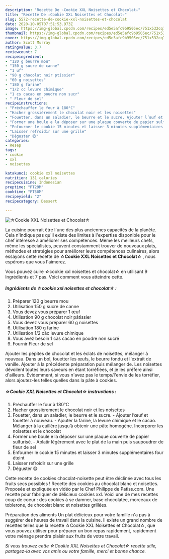 ```yaml
---
description: "Recette De ☆Cookie XXL Noisettes et Chocolat☆"
title: "Recette De ☆Cookie XXL Noisettes et Chocolat☆"
slug: 5572-recette-de-cookie-xxl-noisettes-et-chocolat
date: 2020-10-05T07:51:53.973Z
image: https://img-global.cpcdn.com/recipes/ed5e5afc9b9505ec/751x532cq70/☆cookie-xxl-noisettes-et-chocolat☆-photo-principale-de-la-recette.jpg
thumbnail: https://img-global.cpcdn.com/recipes/ed5e5afc9b9505ec/751x532cq70/☆cookie-xxl-noisettes-et-chocolat☆-photo-principale-de-la-recette.jpg
cover: https://img-global.cpcdn.com/recipes/ed5e5afc9b9505ec/751x532cq70/☆cookie-xxl-noisettes-et-chocolat☆-photo-principale-de-la-recette.jpg
author: Scott Murray
ratingvalue: 3.7
reviewcount: 7
recipeingredient:
- "120 g beurre mou"
- "150 g sucre de canne"
- "1 uf"
- "90 g chocolat noir ptissier"
- "60 g noisettes"
- "180 g farine"
- "1/2 cc levure chimique"
- "1 cs cacao en poudre non sucr"
- " Fleur de sel"
recipeinstructions:
- "Préchauffer le four à 180°C"
- "Hacher grossièrement le chocolat noir et les noisettes"
- "Fouetter, dans un saladier, le beurre et le sucre. Ajouter l’œuf et fouetter à nouveau. Ajouter la farine, la levure chimique et le cacao. Mélanger à la cuillère jusqu’à obtenir une pâte homogène. Incorporer les noisettes et le chocolat"
- "Former une boule e la déposer sur une plaque couverte de papier sulfurisé. Aplatir légèrement avec le plat de la main puis saupoudrer de fleur de sel"
- "Enfourner le cookie 15 minutes et laisser 3 minutes supplémentaires four éteint"
- "Laisser refroidir sur une grille"
- "Déguster 😋"
categories:
- Resep
tags:
- cookie
- xxl
- noisettes

katakunci: cookie xxl noisettes 
nutrition: 131 calories
recipecuisine: Indonesian
preptime: "PT29M"
cooktime: "PT50M"
recipeyield: "2"
recipecategory: Dessert

---
```



![☆Cookie XXL Noisettes et Chocolat☆](https://img-global.cpcdn.com/recipes/ed5e5afc9b9505ec/751x532cq70/☆cookie-xxl-noisettes-et-chocolat☆-photo-principale-de-la-recette.jpg)

La cuisine pourrait être l'une des plus anciennes capacités de la planète. Cela n'indique pas qu'il existe des limites à l'expertise disponible pour le chef intéressé à améliorer ses compétences. Même les meilleurs chefs, même les spécialistes, peuvent constamment trouver de nouveaux plats, méthodes et stratégies pour améliorer leurs compétences culinaires, alors essayons cette recette de <strong> ☆Cookie XXL Noisettes et Chocolat☆ </strong>, nous espérons que vous l'aimerez.

<!--inarticleads1-->

Vous pouvez cuire ☆cookie xxl noisettes et chocolat☆ en utilisant 9 Ingrédients et 7 pas. Voici comment vous atteindre cette.

##### Ingrédients de ☆cookie xxl noisettes et chocolat☆ :

1. Préparer 120 g beurre mou
1. Utilisation 150 g sucre de canne
1. Vous devez vous préparer 1 œuf
1. Utilisation 90 g chocolat noir pâtissier
1. Vous devez vous préparer 60 g noisettes
1. Utilisation 180 g farine
1. Utilisation 1/2 càc levure chimique
1. Vous avez besoin 1 càs cacao en poudre non sucré
1. Fournir  Fleur de sel


Ajouter les pépites de chocolat et les éclats de noisettes, mélanger à nouveau. Dans un bol, fouetter les œufs, le beurre fondu et l&#39;extrait de vanille. Ajouter à la précédente préparation puis mélanger de. Les noisettes dévoilent toutes leurs saveurs en étant torréfiées, et je les préfère ainsi d&#39;ailleurs. Évidemment, si vous n&#39;avez pas le temps/l&#39;envie de les torréfier, alors ajoutez-les telles quelles dans la pâte à cookies. 

<!--inarticleads2-->

##### ☆Cookie XXL Noisettes et Chocolat☆ instructions :

1. Préchauffer le four à 180°C
1. Hacher grossièrement le chocolat noir et les noisettes
1. Fouetter, dans un saladier, le beurre et le sucre. - Ajouter l’œuf et fouetter à nouveau. - Ajouter la farine, la levure chimique et le cacao. Mélanger à la cuillère jusqu’à obtenir une pâte homogène. Incorporer les noisettes et le chocolat
1. Former une boule e la déposer sur une plaque couverte de papier sulfurisé. - Aplatir légèrement avec le plat de la main puis saupoudrer de fleur de sel
1. Enfourner le cookie 15 minutes et laisser 3 minutes supplémentaires four éteint
1. Laisser refroidir sur une grille
1. Déguster 😋


Cette recette de cookies chocolat-noisette peut être déclinée avec tous les fruits secs possibles ! Recette des cookies au chocolat blanc et noisettes. Proposée et expliquée en vidéo par le Chef Philippe de Patiss.com. Une recette pour fabriquer de délicieux cookies xxl. Voici une de mes recettes coup de coeur : des cookies à se damner, base chocolatée, morceaux de toblerone, de chocolat blanc et noisettes grillées. 

<!--inarticleads1-->

<p>
Préparation des aliments Un plat délicieux pour votre famille n'a pas à suggérer des heures de travail dans la cuisine. Il existe un grand nombre de recettes telles que la recette ☆Cookie XXL Noisettes et Chocolat☆, que vous pouvez utiliser pour préparer un bon repas rapidement, rapidement votre ménage prendra plaisir aux fruits de votre travail.
</p>

<p>
<i>Si vous trouvez cette ☆Cookie XXL Noisettes et Chocolat☆ recette utile, partagez-la avec vos amis ou votre famille, merci et bonne chance.</i>
</p>
